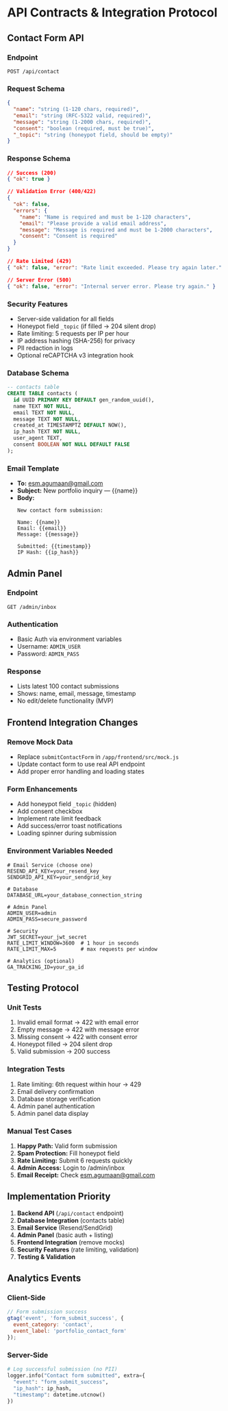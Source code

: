 # API Contracts & Integration Protocol

## Contact Form API

### Endpoint
```
POST /api/contact
```

### Request Schema
```json
{
  "name": "string (1-120 chars, required)",
  "email": "string (RFC-5322 valid, required)", 
  "message": "string (1-2000 chars, required)",
  "consent": "boolean (required, must be true)",
  "_topic": "string (honeypot field, should be empty)"
}
```

### Response Schema
```json
// Success (200)
{ "ok": true }

// Validation Error (400/422)
{
  "ok": false,
  "errors": {
    "name": "Name is required and must be 1-120 characters",
    "email": "Please provide a valid email address",
    "message": "Message is required and must be 1-2000 characters",
    "consent": "Consent is required"
  }
}

// Rate Limited (429)
{ "ok": false, "error": "Rate limit exceeded. Please try again later." }

// Server Error (500)
{ "ok": false, "error": "Internal server error. Please try again." }
```

### Security Features
- Server-side validation for all fields
- Honeypot field `_topic` (if filled → 204 silent drop)
- Rate limiting: 5 requests per IP per hour
- IP address hashing (SHA-256) for privacy
- PII redaction in logs
- Optional reCAPTCHA v3 integration hook

### Database Schema
```sql
-- contacts table
CREATE TABLE contacts (
  id UUID PRIMARY KEY DEFAULT gen_random_uuid(),
  name TEXT NOT NULL,
  email TEXT NOT NULL,
  message TEXT NOT NULL,
  created_at TIMESTAMPTZ DEFAULT NOW(),
  ip_hash TEXT NOT NULL,
  user_agent TEXT,
  consent BOOLEAN NOT NULL DEFAULT FALSE
);
```

### Email Template
- **To:** esm.agumaan@gmail.com
- **Subject:** New portfolio inquiry — {{name}}
- **Body:**
  ```
  New contact form submission:
  
  Name: {{name}}
  Email: {{email}}
  Message: {{message}}
  
  Submitted: {{timestamp}}
  IP Hash: {{ip_hash}}
  ```

## Admin Panel

### Endpoint
```
GET /admin/inbox
```

### Authentication
- Basic Auth via environment variables
- Username: `ADMIN_USER`
- Password: `ADMIN_PASS`

### Response
- Lists latest 100 contact submissions
- Shows: name, email, message, timestamp
- No edit/delete functionality (MVP)

## Frontend Integration Changes

### Remove Mock Data
- Replace `submitContactForm` in `/app/frontend/src/mock.js`
- Update contact form to use real API endpoint
- Add proper error handling and loading states

### Form Enhancements
- Add honeypot field `_topic` (hidden)
- Add consent checkbox
- Implement rate limit feedback
- Add success/error toast notifications
- Loading spinner during submission

### Environment Variables Needed
```env
# Email Service (choose one)
RESEND_API_KEY=your_resend_key
SENDGRID_API_KEY=your_sendgrid_key

# Database
DATABASE_URL=your_database_connection_string

# Admin Panel
ADMIN_USER=admin
ADMIN_PASS=secure_password

# Security
JWT_SECRET=your_jwt_secret
RATE_LIMIT_WINDOW=3600  # 1 hour in seconds
RATE_LIMIT_MAX=5        # max requests per window

# Analytics (optional)
GA_TRACKING_ID=your_ga_id
```

## Testing Protocol

### Unit Tests
1. Invalid email format → 422 with email error
2. Empty message → 422 with message error
3. Missing consent → 422 with consent error
4. Honeypot filled → 204 silent drop
5. Valid submission → 200 success

### Integration Tests
1. Rate limiting: 6th request within hour → 429
2. Email delivery confirmation
3. Database storage verification
4. Admin panel authentication
5. Admin panel data display

### Manual Test Cases
1. **Happy Path:** Valid form submission
2. **Spam Protection:** Fill honeypot field
3. **Rate Limiting:** Submit 6 requests quickly
4. **Admin Access:** Login to /admin/inbox
5. **Email Receipt:** Check esm.agumaan@gmail.com

## Implementation Priority

1. **Backend API** (`/api/contact` endpoint)
2. **Database Integration** (contacts table)
3. **Email Service** (Resend/SendGrid)
4. **Admin Panel** (basic auth + listing)
5. **Frontend Integration** (remove mocks)
6. **Security Features** (rate limiting, validation)
7. **Testing & Validation**

## Analytics Events

### Client-Side
```javascript
// Form submission success
gtag('event', 'form_submit_success', {
  event_category: 'contact',
  event_label: 'portfolio_contact_form'
});
```

### Server-Side
```python
# Log successful submission (no PII)
logger.info("Contact form submitted", extra={
  "event": "form_submit_success",
  "ip_hash": ip_hash,
  "timestamp": datetime.utcnow()
})
```